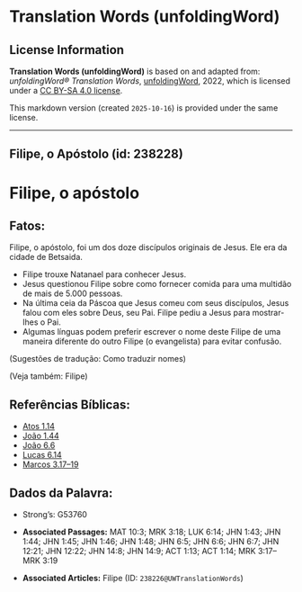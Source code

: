 # Translation Words (unfoldingWord)

## License Information

**Translation Words (unfoldingWord)** is based on and adapted from: _unfoldingWord® Translation Words_, [unfoldingWord](https://unfoldingword.org/utw), 2022, which is licensed under a [CC BY-SA 4.0 license](https://creativecommons.org/licenses/by-sa/4.0/legalcode.en).

This markdown version (created `2025-10-16`) is provided under the same license.



--------------------------------

## Filipe, o Apóstolo (id: 238228)

Filipe, o apóstolo
==================

Fatos:
------

Filipe, o apóstolo, foi um dos doze discípulos originais de Jesus. Ele era da cidade de Betsaida.

* Filipe trouxe Natanael para conhecer Jesus.
* Jesus questionou Filipe sobre como fornecer comida para uma multidão de mais de 5\.000 pessoas.
* Na última ceia da Páscoa que Jesus comeu com seus discípulos, Jesus falou com eles sobre Deus, seu Pai. Filipe pediu a Jesus para mostrar\-lhes o Pai.
* Algumas línguas podem preferir escrever o nome deste Filipe de uma maneira diferente do outro Filipe (o evangelista) para evitar confusão.

(Sugestões de tradução: Como traduzir nomes)

(Veja também: Filipe)

Referências Bíblicas:
---------------------

* [Atos 1\.14](https://ref.ly/Acts1:14)
* [João 1\.44](https://ref.ly/John1:44)
* [João 6\.6](https://ref.ly/John6:6)
* [Lucas 6\.14](https://ref.ly/Luke6:14)
* [Marcos 3\.17–19](https://ref.ly/Mark3:17-Mark3:19)

Dados da Palavra:
-----------------

* Strong’s: G53760

* **Associated Passages:** MAT 10:3; MRK 3:18; LUK 6:14; JHN 1:43; JHN 1:44; JHN 1:45; JHN 1:46; JHN 1:48; JHN 6:5; JHN 6:6; JHN 6:7; JHN 12:21; JHN 12:22; JHN 14:8; JHN 14:9; ACT 1:13; ACT 1:14; MRK 3:17–MRK 3:19
* **Associated Articles:** Filipe (ID: `238226@UWTranslationWords`)

